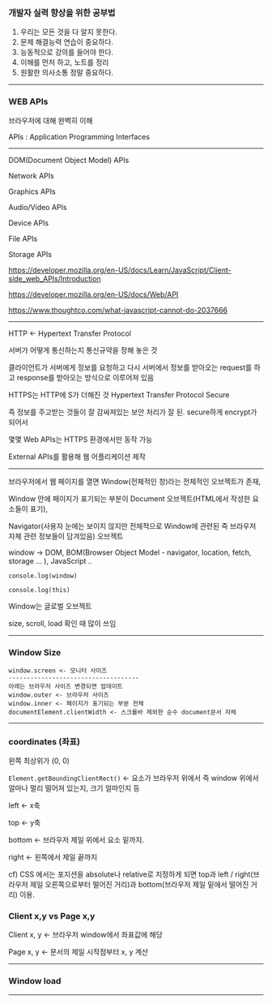 ### 개발자 실력 향상을 위한 공부법

1. 우리는 모든 것을 다 알지 못한다.
2. 문제 해결능력 연습이 중요하다.
3. 능동적으로 강의를 들어야 한다.
4. 이해를 먼저 하고, 노트를 정리
5. 원활한 의사소통 정말 중요하다.

---

### WEB APIs

브라우저에 대해 완벽히 이해

APIs : Application Programming Interfaces

---

DOM(Document Object Model) APIs

Network APIs

Graphics APIs

Audio/Video APIs

Device APIs

File APIs

Storage APIs

https://developer.mozilla.org/en-US/docs/Learn/JavaScript/Client-side_web_APIs/Introduction

https://developer.mozilla.org/en-US/docs/Web/API

https://www.thoughtco.com/what-javascript-cannot-do-2037666

---

HTTP <- Hypertext Transfer Protocol

서버가 어떻게 통신하는지 통신규약을 정해 놓은 것

클라이언트가 서버에게 정보를 요청하고 다시 서버에서 정보를 받아오는 request를 하고 response를 받아오는 방식으로 이루어져 있음

HTTPS는 HTTP에 S가 더해진 것 Hypertext Transfer Protocol Secure

즉 정보를 주고받는 것들이 잘 감싸져있는 보안 처리가 잘 된. secure하게 encrypt가 되어서

몇몇 Web APIs는 HTTPS 환경에서만 동작 가능

External APIs를 활용해 웹 어플리케이션 제작

---

브라우저에서 웹 페이지를 열면 Window(전체적인 창)라는 전체적인 오브젝트가 존재, 

Window 안에 페이지가 표기되는 부분이 Document 오브젝트(HTML에서 작성한 요소들이 표기),

Navigator(사용자 눈에는 보이지 않지만 전체적으로 Window에 관련된 즉 브라우저 자체 관련 정보들이 담겨있음) 오브젝트

window -> DOM, BOM(Browser Object Model - navigator, location, fetch, storage ... ), JavaScript ..

`console.log(window)`

`console.log(this)`

Window는 글로벌 오브젝트

size, scroll, load 확인 때 많이 쓰임

---

### Window Size

```
window.screen <- 모니터 사이즈
------------------------------------
아래는 브라우저 사이즈 변경되면 업데이트
window.outer <- 브라우저 사이즈
window.inner <- 페이지가 표기되는 부분 전체
documentElement.clientWidth <- 스크롤바 제외한 순수 document문서 자체
```

---

### coordinates (좌표)

왼쪽 최상위가 (0, 0)

`Element.getBoundingClientRect()`  <- 요소가 브라우저 위에서 즉 window 위에서 얼마나 멀리 떨어져 있는지, 크기 얼마인지 등

left <- x축

top <- y축

bottom <- 브라우저 제일 위에서 요소 밑까지. 

right <- 왼쪽에서 제일 끝까지

cf) CSS 에서는 포지션을 absolute나 relative로 지정하게 되면 top과 left / right(브라우저 제일 오른쪽으로부터 떨어진 거리)과 bottom(브라우저 제일 밑에서 떨어진 거리) 이용. 



### Client x,y  vs  Page x,y

Client x, y  <- 브라우저 window에서 좌표값에 해당

Page x, y  <- 문서의 제일 시작점부터 x, y 계산

---

### Window load



---

